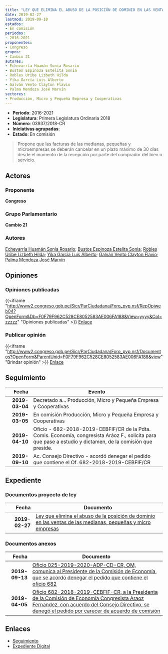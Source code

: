 ```yaml
---
title: "LEY QUE ELIMINA EL ABUSO DE LA POSICIÓN DE DOMINIO EN LAS VENTAS DE LAS MEDIANAS, PEQUEÑAS Y MICRO EMPRESAS"
date: 2019-02-27
lastmod: 2019-09-10
estados:
- En comisión
periodos:
- 2016-2021
proponentes:
- Congreso
grupos:
- Cambio 21
autores:
- Echevarría Huamán Sonia Rosario
- Bustos Espinoza Estelita Sonia
- Robles Uribe Lizbeth Hilda
- Yika García Luis Alberto
- Galván Vento Clayton Flavio
- Palma Mendoza José Marvín
sectores:
- Producción, Micro y Pequeña Empresa y Cooperativas
---
```

- **Periodo**: 2016-2021
- **Legislatura**: Primera Legislatura Ordinaria 2018
- **Número**: 03937/2018-CR
- **Iniciativas agrupadas**: 
- **Estado**: En comisión

> Propone que las facturas de las medianas, pequeñas y microempresas se deberán cancelar en un plazo máximo de 30 días desde el momento de la recepción por parte del comprador del bien o servicio.


## Actores

### Proponente

**Congreso**

### Grupo Parlamentario

**Cambio 21**

### Autores

[Echevarría Huamán Sonia Rosario](mailto:mailto:sechevarria@congreso.gob.pe); [Bustos Espinoza Estelita Sonia](mailto:mailto:ebustos@congreso.gob.pe); [Robles Uribe Lizbeth Hilda](mailto:mailto:lroblesu@congreso.gob.pe); [Yika García Luis Alberto](mailto:mailto:lyika@congreso.gob.pe); [Galván Vento Clayton Flavio](mailto:mailto:cgalvan@congreso.gob.pe); [Palma Mendoza José Marvín](mailto:mailto:jpalma@congreso.gob.pe)

## Opiniones

### Opiniones publicadas

{{<iframe "http://www2.congreso.gob.pe/Sicr/ParCiudadana/Foro_pvp.nsf/RepOpiweb04?OpenForm&Db=F0F79F962C528CE8052583AE006FA188&View=yyyy&Col=zzzzz" "Opiniones publicadas" >}}
[Enlace](http://www2.congreso.gob.pe/Sicr/ParCiudadana/Foro_pvp.nsf/RepOpiweb04?OpenForm&Db=F0F79F962C528CE8052583AE006FA188&View=yyyy&Col=zzzzz)

### Publicar opinión

{{<iframe "http://www2.congreso.gob.pe/Sicr/ParCiudadana/Foro_pvp.nsf/Documentos?OpenForm&ParentUnid=F0F79F962C528CE8052583AE006FA188&view" "Brindar opinión" >}}
[Enlace](http://www2.congreso.gob.pe/Sicr/ParCiudadana/Foro_pvp.nsf/Documentos?OpenForm&ParentUnid=F0F79F962C528CE8052583AE006FA188&view)


## Seguimiento

| Fecha | Evento |
|------:|--------|
| **2019-03-04** | Decretado a... Producción, Micro y Pequeña Empresa y Cooperativas |
| **2019-03-05** | En comisión Producción, Micro y Pequeña Empresa y Cooperativas |
| **2019-04-10** | Oficio - 682-2018-2019-CEBFIF/CR de la Pdta. Comis. Economía, congresista Aráoz F., solicita para que pase a estudio y dictamen, de la comisión que preside. |
| **2019-09-10** | Ac. Consejo Directivo - acordó denegar el pedido que contiene el Of. 682-2018-2019-CEBFIF/CR |

## Expediente

### Documentos proyecto de ley

| Fecha | Documento |
|------:|-----------|
| **2019-02-27** | [Ley que elimina el abuso de la posición de dominio en las ventas de las medianas, pequeñas y micro empresas](http://www.leyes.congreso.gob.pe/Documentos/2016_2021/Proyectos_de_Ley_y_de_Resoluciones_Legislativas/PL0393720190227..pdf) |

### Documentos anexos

| Fecha | Documento |
|------:|-----------|
| **2019-09-13** | [Oficio 025-2019-2020-ADP-CD-CR, OM, comunica al Presidente de la Comisión de Economía, que se acordó denegar el pedido que contiene el oficio 682](http://www.leyes.congreso.gob.pe/Documentos/2016_2021/Oficios/Oficialia_Mayor/OFICIO-025-2019-2020-ADP-CD-CR.pdf) |
| **2019-04-05** | [Oficio 682-2018-2019-CEBFIF-CR, a la Presidenta de la Comisión de Economía Congresista Araoz Fernandez, con acuerdo del Consejo Directivo, se denegó el pedido por carecer de acuerdo de comisión](http://www.leyes.congreso.gob.pe/Documentos/2016_2021/Consejo_Directivo/Pedidos_Pase_a_Comision/OFICIO-682-2018-2019-CEBFIF-CR.pdf) |

## Enlaces

- [Seguimiento](http://www2.congreso.gob.pe/Sicr/TraDocEstProc/CLProLey2016.nsf/f7fff46988ca05b1052578e100829cc7/15426e373bf904de052583ae00604a2c?OpenDocument)
- [Expediente Digital](http://www2.congreso.gob.pe/Sicr/TraDocEstProc/CLProLey2016.nsf/f7fff46988ca05b1052578e100829cc7/15426e373bf904de052583ae00604a2c?OpenDocument&Click=05257FB7005EB655.eb71d0cf91d8294e05256cdf006b5706/$Body/0.1C6C)

